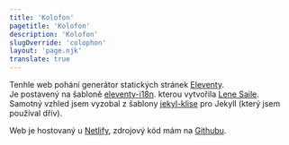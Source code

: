 ```yaml
---
title: 'Kolofon'
pagetitle: 'Kolofon'
description: 'Kolofon'
slugOverride: 'colophon'
layout: 'page.njk'
translate: true
---
```

Tenhle web pohání generátor statických stránek [Eleventy](https://www.11ty.dev).  
Je postavený na šabloně [eleventy-i18n](https://github.com/madrilene/eleventy-i18n). kterou vytvořila [Lene Saile](https://mastodon.gamedev.place/@lene@front-end.social).  
Samotný vzhled jsem vyzobal z šablony [jekyl-klise](https://github.com/piharpi/jekyll-klise) pro Jekyll (který jsem používal dřív).

Web je hostovaný u [Netlify](https://www.netlify.com), zdrojový kód mám na [Githubu](https://github.com/muzzug/muzzug.com).